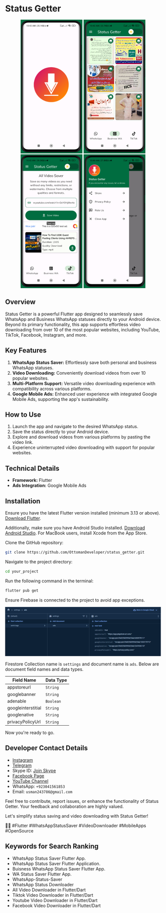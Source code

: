 # Status Getter

<p align="center">
  <img src="https://github.com/OttomanDeveloper/status_getter/blob/main/repo_images/splash.png" width="200">
  <img src="https://github.com/OttomanDeveloper/status_getter/blob/main/repo_images/status.png" width="200" />
  <img src="https://github.com/OttomanDeveloper/status_getter/blob/main/repo_images/downloader.png" width="200" />
  <img src="https://github.com/OttomanDeveloper/status_getter/blob/main/repo_images/sidebar.png" width="200" />
</p>

## Overview

Status Getter is a powerful Flutter app designed to seamlessly save WhatsApp and Business WhatsApp statuses directly to your Android device. Beyond its primary functionality, this app supports effortless video downloading from over 10 of the most popular websites, including YouTube, TikTok, Facebook, Instagram, and more.

## Key Features

1. **WhatsApp Status Saver:** Effortlessly save both personal and business WhatsApp statuses.
2. **Video Downloading:** Conveniently download videos from over 10 popular websites.
3. **Multi-Platform Support:** Versatile video downloading experience with compatibility across various platforms.
4. **Google Mobile Ads:** Enhanced user experience with integrated Google Mobile Ads, supporting the app's sustainability.

## How to Use

1. Launch the app and navigate to the desired WhatsApp status.
2. Save the status directly to your Android device.
3. Explore and download videos from various platforms by pasting the video link.
4. Experience uninterrupted video downloading with support for popular websites.

## Technical Details

- **Framework:** Flutter
- **Ads Integration:** Google Mobile Ads

## Installation

Ensure you have the latest Flutter version installed (minimum 3.13 or above). [Download Flutter](https://docs.flutter.dev/get-started/install).

Additionally, make sure you have Android Studio installed. [Download Android Studio](https://developer.android.com/studio). For MacBook users, install Xcode from the App Store.

Clone the GitHub repository:

```bash
git clone https://github.com/OttomanDeveloper/status_getter.git
```

Navigate to the project directory:

```bash
cd your_project
```

Run the following command in the terminal:

```bash
flutter pub get
```

Ensure Firebase is connected to the project to avoid app exceptions.

<img src="https://github.com/OttomanDeveloper/status_getter/blob/main/repo_images/firestore_db_structure.png">

Firestore Collection name is `settings` and document name is `ads`. Below are document field names and data types.

| Field Name         | Data Type |
| ------------------ | --------- |
| appstoreurl        | `String`  |
| googlebanner       | `String`  |
| adenable           | `Boolean` |
| googleinterstitial | `String`  |
| googlenative       | `String`  |
| privacyPolicyUrl   | `String`  |

Now you're ready to go.

## Developer Contact Details

- [Instagram](https://www.instagram.com/ottoman_coder/)
- [Telegram](https://t.me/ottomancoder)
- Skype ID: [Join Skype](https://join.skype.com/invite/Udbe33x6J98H)
- [Facebook Page](https://web.facebook.com/ottomancoder/)
- [YouTube Channel](https://www.youtube.com/c/OttomanCoder/videos)
- WhatsApp: `+923041561853`
- Email: `usman243786@gmail.com`

Feel free to contribute, report issues, or enhance the functionality of Status Getter. Your feedback and collaboration are highly valued.

Let's simplify status saving and video downloading with Status Getter!

🚀📱 #Flutter #WhatsAppStatusSaver #VideoDownloader #MobileApps #OpenSource

## Keywords for Search Ranking

- WhatsApp Status Saver Flutter App.
- WhatsApp Status Saver Flutter Application.
- Buisness WhatsApp Status Saver Flutter App.
- WA Status Saver Flutter App.
- WhatsApp-Status-Saver
- WhatsApp Status Downloader
- All Video Downloader in Flutter/Dart
- Tiktok Video Downloader in Flutter/Dart
- Youtube Video Downloader in Flutter/Dart
- Facebook Video Downloader in Flutter/Dart
